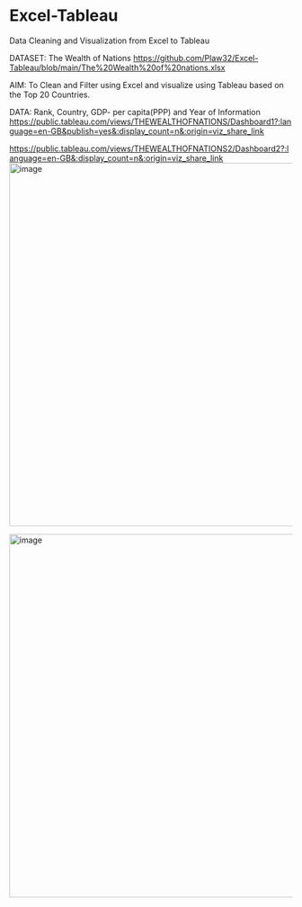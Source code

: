 # Excel-Tableau
Data Cleaning and Visualization from Excel to Tableau

DATASET: The Wealth of Nations
https://github.com/Plaw32/Excel-Tableau/blob/main/The%20Wealth%20of%20nations.xlsx

AIM:
To Clean and Filter using Excel and visualize using Tableau based on the Top 20 Countries.

DATA: Rank, Country, GDP- per capita(PPP) and Year of Information
https://public.tableau.com/views/THEWEALTHOFNATIONS/Dashboard1?:language=en-GB&publish=yes&:display_count=n&:origin=viz_share_link

https://public.tableau.com/views/THEWEALTHOFNATIONS2/Dashboard2?:language=en-GB&:display_count=n&:origin=viz_share_link
<img width="646" alt="image" src="https://user-images.githubusercontent.com/128412658/228860018-497438e1-f0e5-4d30-83d4-121b9b508a44.png">

<img width="646" alt="image" src="https://user-images.githubusercontent.com/128412658/228859371-bcd0e2e3-083b-4df8-b4e8-72280dd9fd8d.png">

